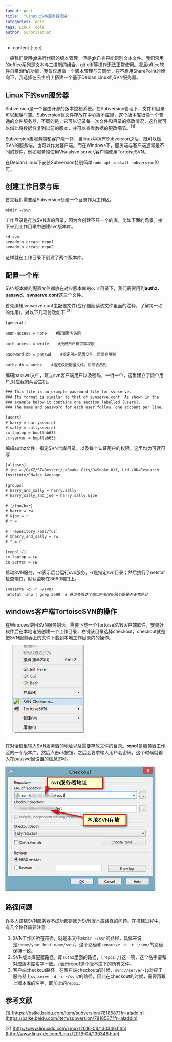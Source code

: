 ```yaml
---
layout: post
title:  "Linux上SVN服务器搭建"
categories: Tools 
tags: Linux Tools
author: SurprisedCat
---
```


* content
{:toc}

一般我们使用git进行代码的版本管理，但是git自身只能识别文本文件。我们常用的office系列是文本与二进制的组合，git diff等操作无法正常使用。况且office软件自带diff的功能，我仅仅想做一个版本管理与云同步，在不想用SharePoint的倾向下，我选择在云主机上搭建一个基于Debian Linux的SVN服务器。

<!--excerpt_separator_here-->

## Linux下的svn服务器 ##

Subversion是一个自由开源的版本控制系统。在Subversion管理下，文件和目录可以超越时空。Subversion将文件存放在中心版本库里，这个版本库很像一个普通的文件服务器，不同的是，它可以记录每一次文件和目录的修改情况，这样就可以借此将数据恢复到以前的版本，并可以查看数据的更改细节。$^{[1]}$

Subversion集服务端和客户端一体，当linux中拥有Subversion之后，既可以做SVN的服务端，也可以作为客户端。而在Windows下，服务端与客户端通常是不同的软件，例如服务端使用Visualsvn server,客户端使用TortoiseSVN。

在Debian Linux下安装Subversion特别简单``sudo apt install subversion``即可。

## 创建工作目录与库 ## 

首先我们需要给Subversion创建一个目录作为工作区。

```shell
mkdir ~/svn
```

工作目录是存放SVN库的目录，因为会创建不只一个的库，比如下面的场景，接下来到工作目录中创建svn版本库。

```shell
cd svn
svnadmin create repo1
svnadmin create repo2
```

这样就在工作目录下创建了两个版本库。

## 配置一个库 ##

SVN版本库的配置文件都放在对应版本库的``conf``目录下，我们需要用到**authz、passwd、svnserve.conf**这三个文件。

首先编辑svnserve.conf主配置文件(应仔细阅读该文件里面的注释，了解每一项的作用)，对以下几项修改如下:$^{[2]}$

```shell
[general]

anon-access = none    #取消匿名访问

auth-access = write    #授权用户有可写权限

password-db = passwd    #指定用户配置文件，后面会用到

authz-db = authz    #指定权限配置文件，后面会用到
```

编辑passwd文件，建立svn客户端用户以及密码，一行一个，这里建立了两个用户,对应我的两台主机。

```shell
### This file is an example password file for svnserve.
### Its format is similar to that of svnserve.conf. As shown in the
### example below it contains one section labelled [users].
### The name and password for each user follow, one account per line.

[users]
# harry = harryssecret
# sally = sallyssecret
cx-laptop = buptlab635
cx-server = buptlab635
```

编辑authz文件，指定SVN仓库目录，以及每个认证用户的权限，这里均为可读可写

```shell
[aliases]
# joe = /C=XZ/ST=Dessert/L=Snake City/O=Snake Oil, Ltd./OU=Research Institute/CN=Joe Average

[groups]
# harry_and_sally = harry,sally
# harry_sally_and_joe = harry,sally,&joe

# [/foo/bar]
# harry = rw
# &joe = r
# * =

# [repository:/baz/fuz]
# @harry_and_sally = rw
# * = r

[repo1:/]
cx-laptop = rw
cx-server = rw
```

启动SVN服务，-d表示后台运行svn服务，-r是指定svn目录；然后执行了netstat检查端口，默认监听在3690端口上。


```shell
svnserve -d -r ~/svn/
netstat -anp | grep 3690  # 通过查看这个端口判断SVN服务器是否正常启动
```

## windows客户端TortoiseSVN的操作 ##

在Windows使用SVN服务的话，需要下载一个TortoiseSVN客户端软件，安装好软件后在本地电脑创建一个工作目录，右键该目录选择checkout，checkout就是把SVN服务器上的文件下载到本地工作目录内的操作。

![tortoiseSVN操作](/assets/tortoisesvn1.JPG)

在对话框里输入SVN服务器的地址以及需要存放文件的目录。**repo1**是服务器工作区的一个版本库，然后点击ok按钮，之后会要求输入用户名密码，这个时候就输入在passwd里设置的信息即可。

![tortoiseSVN操作](/assets/tortoisesvn2.JPG)

## 路径问题 ##

许多人搭建SVN服务器不成功都是因为SVN版本库路径的问题。在搭建过程中，有几个路径需要注意：

1. SVN工作区所在路径，就是本文中``mkdir ~/svn``的路径，具体来说是``/home/your-host-name/svn/``，这个路径和``svnserve -d -r ~/svn/``的路径保持一致。
2. SVN版本库配置路径，即``authz``里面的路径，``[repo1:/]``这一项，这个名字要和对应版本库名字一致。``/``表示repo1这个版本库下的所有文件。
3. 客户端checkout路径，在客户端checkout的时候，``svn://server-ip``对应于服务器上``svnserve -d -r ~/svn/``的路径，因此在checkout的时候，需要再跟上版本库的名字，即加上的``repo1``。

## 参考文献 ##

[1] [https://baike.baidu.com/item/subversion/7818587?fr=aladdin](https://baike.baidu.com/item/subversion/7818587?fr=aladdin)

[2] [http://www.linuxidc.com/Linux/2016-04/130346.htm](http://www.linuxidc.com/Linux/2016-04/130346.htm)